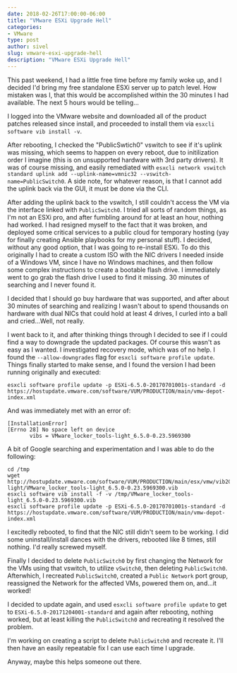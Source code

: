 ```yaml
---
date: 2018-02-26T17:00:00-06:00
title: "VMware ESXi Upgrade Hell"
categories:
- VMware
type: post
author: sivel
slug: vmware-esxi-upgrade-hell
description: "VMware ESXi Upgrade Hell"
---
```

This past weekend, I had a little free time before my family woke up, and I decided I'd bring my free standalone ESXi server up to patch level. How mistaken was I, that this would be accomplished within the 30 minutes I had available. The next 5 hours would be telling...

I logged into the VMware website and downloaded all of the product patches released since install, and proceeded to install them via `esxcli software vib install -v`.

After rebooting, I checked the "PublicSwtich0" vswitch to see if it's uplink was missing, which seems to happen on every reboot, due to initilization order I imagine (this is on unsupported hardware with 3rd party drivers). It was of course missing, and easily remediated with `esxcli network vswitch standard uplink add --uplink-name=vmnic32 --vswitch-name=PublicSwitch0`.  A side note, for whatever reason, is that I cannot add the uplink back via the GUI, it must be done via the CLI.

After adding the uplink back to the vswitch, I still couldn't access the VM via the interface linked with `PublicSwitch0`. I tried all sorts of random things, as I'm not an ESXi pro, and after fumbling around for at least an hour, nothing had worked. I had resigned myself to the fact that it was broken, and deployed some critical services to a public cloud for temporary hosting (yay for finally creating Ansible playbooks for my personal stuff). I decided, without any good option, that I was going to re-install ESXi. To do this originally I had to create a custom ISO with the NIC drivers I needed inside of a Windows VM, since I have no Windows machines, and then follow some complex instructions to create a bootable flash drive. I immediately went to go grab the flash drive I used to find it missing. 30 minutes of searching and I never found it.

I decided that I should go buy hardware that was supported, and after about 30 minutes of searching and realizing I wasn't about to spend thousands on hardware with dual NICs that could hold at least 4 drives, I curled into a ball and cried...Well, not really.

I went back to it, and after thinking things through I decided to see if I could find a way to downgrade the updated packages. Of course this wasn't as easy as I wanted. I investigated recovery mode, which was of no help. I found the `--allow-downgrades` flag for `esxcli software profile update`. Things finally started to make sense, and I found the version I had been running originally and executed:

```
esxcli software profile update -p ESXi-6.5.0-20170701001s-standard -d https://hostupdate.vmware.com/software/VUM/PRODUCTION/main/vmw-depot-index.xml
```

And was immediately met with an error of:

```
[InstallationError]
[Errno 28] No space left on device
       vibs = VMware_locker_tools-light_6.5.0-0.23.5969300
```

A bit of Google searching and experimentation and I was able to do the following:

```
cd /tmp
wget http://hostupdate.vmware.com/software/VUM/PRODUCTION/main/esx/vmw/vib20/tools-light/VMware_locker_tools-light_6.5.0-0.23.5969300.vib
esxcli software vib install -f -v /tmp/VMware_locker_tools-light_6.5.0-0.23.5969300.vib
esxcli software profile update -p ESXi-6.5.0-20170701001s-standard -d https://hostupdate.vmware.com/software/VUM/PRODUCTION/main/vmw-depot-index.xml
```

I excitedly rebooted, to find that the NIC still didn't seem to be working. I did some uninstall/install dances with the drivers, rebooted like 8 times, still nothing. I'd really screwed myself.

Finally I decided to delete `PublicSwitch0` by first changing the Network for the VMs using that vswitch, to utilize `vSwitch0`, then deleting `PublicSwitch0`. Afterwhich, I recreated `PublicSwitch0`, created a `Public Network` port group, reassigned the Network for the affected VMs, powered them on, and...it worked!

I decided to update again, and used `esxcli software profile update` to get to `ESXi-6.5.0-20171204001-standard` and again after rebooting, nothing worked, but at least killing the `PublicSwitch0` and recreating it resolved the problem.

I'm working on creating a script to delete `PublicSwitch0` and recreate it. I'll then have an easily repeatable fix I can use each time I upgrade.

Anyway, maybe this helps someone out there.
